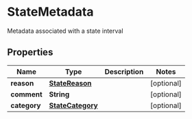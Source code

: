 

# StateMetadata

Metadata associated with a state interval

## Properties

| Name | Type | Description | Notes |
|------------ | ------------- | ------------- | -------------|
|**reason** | [**StateReason**](StateReason.md) |  |  [optional] |
|**comment** | **String** |  |  [optional] |
|**category** | [**StateCategory**](StateCategory.md) |  |  [optional] |



